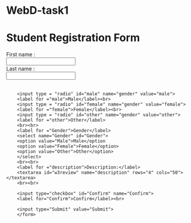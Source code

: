 # WebD-task1

<!Doctype html>
<html lang="en">
  <head>
    <title>WebD task1</title>
    </head>
  <body>
    <h1>Student Registration Form</h1>
    
   <form>
       <label for="fname"> First name : </label><br>
        <input type="text" id="fname" name="fname"><br>
        <label for="lname"> Last name : </label><br>
        <input type="text" id="lname" name="lname">
        <br><br>
        
        <input type = "radio" id="male" name="gender" value="male">
        <label for ="male">Male</label><br>
        <input type = "radio" id="female" name="gender" value="female">
        <label for ="female">Female</label><br>
        <input type = "radio" id="other" name="gender" value="other">
        <label for ="other">Other</label>
        <br><br>
        <label for ="Gender">Gender</label>
        <select name="Gender" id="Gender">
        <option value="Male">Male</option
        <option value="Female">Female</option>
        <option value="Other">Other</option>
        </select>
        <br><br>
        <label for ="description">Description:</label>
        <textarea id="w3review" name="description" rows="4" cols="50"></textarea>
        <br><br>
        
        <input type="checkbox" id="Confirm" name="Confirm">
        <label for="Confirm">Confirm</label><br>
        
        <input type="Submit" value="Submit">
        </form>
        
 </body>
 </html>
        
        
         
    
